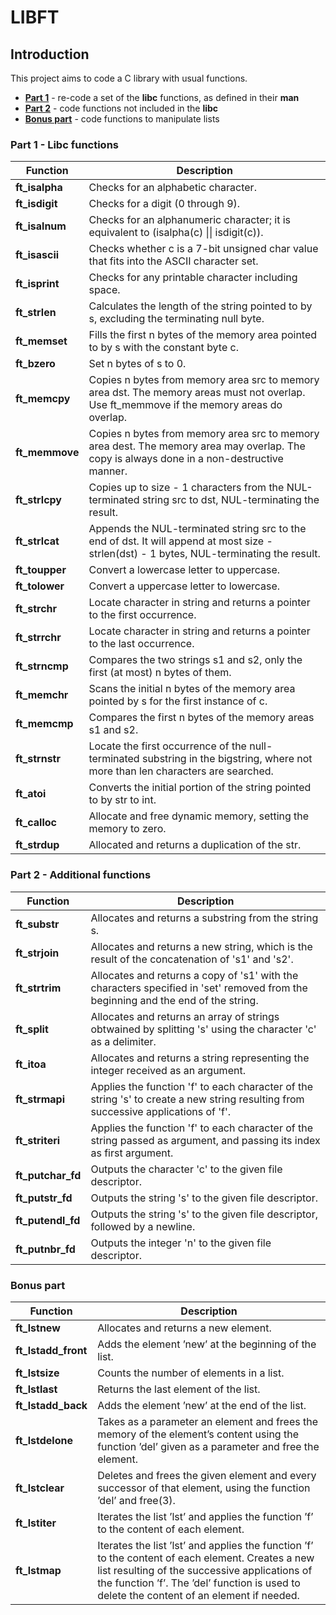# LIBFT

## Introduction
This project aims to code a C library with usual functions.

* [**Part 1**](#part-1---libc-functions) - re-code a set of the **libc** functions, as defined in their **man**
* [**Part 2**](#part-2---additional-functions) - code functions not included in the **libc**
* [**Bonus part**](#bonus-part) - code functions to manipulate lists

### Part 1 - Libc functions
| Function | Description |
| --- | --- |
| **ft_isalpha** | Checks for an alphabetic character. |
| **ft_isdigit** | Checks for a digit (0 through 9). |
| **ft_isalnum** | Checks for an alphanumeric character; it is equivalent to (isalpha(c) \|\| isdigit(c)). |
| **ft_isascii** | Checks whether c is a 7-bit unsigned char value that fits into the ASCII character set. |
| **ft_isprint** | Checks for any printable character including space. |
| **ft_strlen** | Calculates the length of the string pointed to by s, excluding the terminating null byte. |
| **ft_memset** | Fills the first n bytes of the memory area pointed to by s with the constant byte c. |
| **ft_bzero** | Set n bytes of s to 0. |
| **ft_memcpy** | Copies n bytes from memory area src to memory area dst. The memory areas must not overlap. Use ft_memmove if the memory areas do overlap. |
| **ft_memmove** | Copies n bytes from memory area src to memory area dest. The memory area may overlap. The copy is always done in a non-destructive manner. |
| **ft_strlcpy** | Copies up to size - 1 characters from the NUL-terminated string src to dst, NUL-terminating the result. |
| **ft_strlcat** | Appends the NUL-terminated string src to the end of dst. It will append at most size - strlen(dst) - 1 bytes, NUL-terminating the result. |
| **ft_toupper** | Convert a lowercase letter to uppercase. |
| **ft_tolower** | Convert a uppercase letter to lowercase. |
| **ft_strchr** | Locate character in string and returns a pointer to the first occurrence. |
| **ft_strrchr** | Locate character in string and returns a pointer to the last occurrence. |
| **ft_strncmp** | Compares the two strings s1 and s2, only the first (at most) n bytes of them. |
| **ft_memchr** | Scans the initial n bytes of the memory area pointed by s for the first instance of c. |
| **ft_memcmp** | Compares the first n bytes of the memory areas s1 and s2. |
| **ft_strnstr** | Locate the first occurrence of the null-terminated substring in the bigstring, where not more than len characters are searched. |
| **ft_atoi** | Converts the initial portion of the string pointed to by str to int. |
| **ft_calloc** | Allocate and free dynamic memory, setting the memory to zero. |
| **ft_strdup** | Allocated and returns a duplication of the str. |

### Part 2 - Additional functions

| Function | Description |
| --- | --- |
| **ft_substr** |  Allocates and returns a substring from the string s. |
| **ft_strjoin** | Allocates and returns a new string, which is the result of the concatenation of 's1' and 's2'. |
| **ft_strtrim** | Allocates and returns a copy of 's1' with the characters specified in 'set' removed from the beginning and the end of the string. |
| **ft_split** | Allocates and returns an array of strings obtwained by splitting 's' using the character 'c' as a delimiter. |
| **ft_itoa** | Allocates and returns a string representing the integer received as an argument. |
| **ft_strmapi** | Applies the function 'f' to each character of the string 's' to create a new string resulting from successive applications of 'f'. |
| **ft_striteri** | Applies the function 'f' to each character of the string passed as argument, and passing its index as first argument. |
| **ft_putchar_fd** | Outputs the character 'c' to the given file descriptor. |
| **ft_putstr_fd** | Outputs the string 's' to the given file descriptor. |
| **ft_putendl_fd** | Outputs the string 's' to the given file descriptor, followed by a newline. |
| **ft_putnbr_fd** | Outputs the integer 'n' to the given file descriptor. |

### Bonus part

| Function | Description |
| --- | --- |
| **ft_lstnew** | Allocates and returns a new element. |
| **ft_lstadd_front** | Adds the element ’new’ at the beginning of the list. |
| **ft_lstsize** | Counts the number of elements in a list. |
| **ft_lstlast** | Returns the last element of the list. |
| **ft_lstadd_back** | Adds the element ’new’ at the end of the list. |
| **ft_lstdelone** | Takes as a parameter an element and frees the memory of the element’s content using the function ’del’ given as a parameter and free the element. |
| **ft_lstclear** | Deletes and frees the given element and every successor of that element, using the function ’del’ and free(3). |
| **ft_lstiter** | Iterates the list ’lst’ and applies the function ’f’ to the content of each element. |
| **ft_lstmap** | Iterates the list ’lst’ and applies the function ’f’ to the content of each element. Creates a new list resulting of the successive applications of the function ’f’. The ’del’ function is used to delete the content of an element if needed. |

